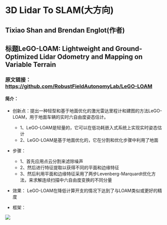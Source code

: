 3D Lidar To SLAM(大方向)
=====

Tixiao Shan and Brendan Englot(作者)
-----  
## 标题LeGO-LOAM: Lightweight and Ground-Optimized Lidar Odometry and Mapping on Variable Terrain
### 原文链接：https://github.com/RobustFieldAutonomyLab/LeGO-LOAM 
#### 简介：
  - 创新点：提出一种轻型和基于地面优化的激光雷达里程计和建图的方法LeGO-LOAM，用于地面车辆的实时六自由度姿态估计。
    - 1、LeGO-LOAM是轻量的，它可以在低功耗嵌入式系统上实现实时姿态估计
    - 2、LeGO-LOAM是基于地面优化的，它在分割和优化步骤中利用了地面
  - 步骤：
     - 1、首先应用点云分割来滤除噪声
     - 2、然后进行特征提取以获得不同的平面和边缘特征
     - 3、然后利用平面和边缘特征采用了两步Levenberg-Marquardt优化方法，来求解连续扫描中六自由度变换的不同分量
  - 效果： LeGO-LOAM在降低计算开支的情况下达到了与LOAM类似或更好的精度
 
  - 框架：
  
  ![](https://img-blog.csdnimg.cn/7f4559a99c98438caca37e237bedad35.png)
